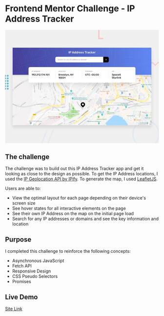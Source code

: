 # Frontend Mentor Challenge - IP Address Tracker

![Design preview for the IP Address Tracker coding challenge](./design/desktop-preview.jpg)

## The challenge

The challenge was to build out this IP Address Tracker app and get it looking as close to the design as possible. To get the IP Address locations, I used the [IP Geolocation API by IPify](https://geo.ipify.org/). To generate the map, I used [LeafletJS](https://leafletjs.com/).

Users are able to:

- View the optimal layout for each page depending on their device's screen size
- See hover states for all interactive elements on the page
- See their own IP Address on the map on the initial page load
- Search for any IP addresses or domains and see the key information and location

## Purpose

I completed this challenge to reinforce the following concepts:

- Asynchronous JavaScript
- Fetch API
- Responsive Design
- CSS Pseudo Selectors
- Promises


## Live Demo
[Site Link](https://ipaddresstrackersite.netlify.app/)



